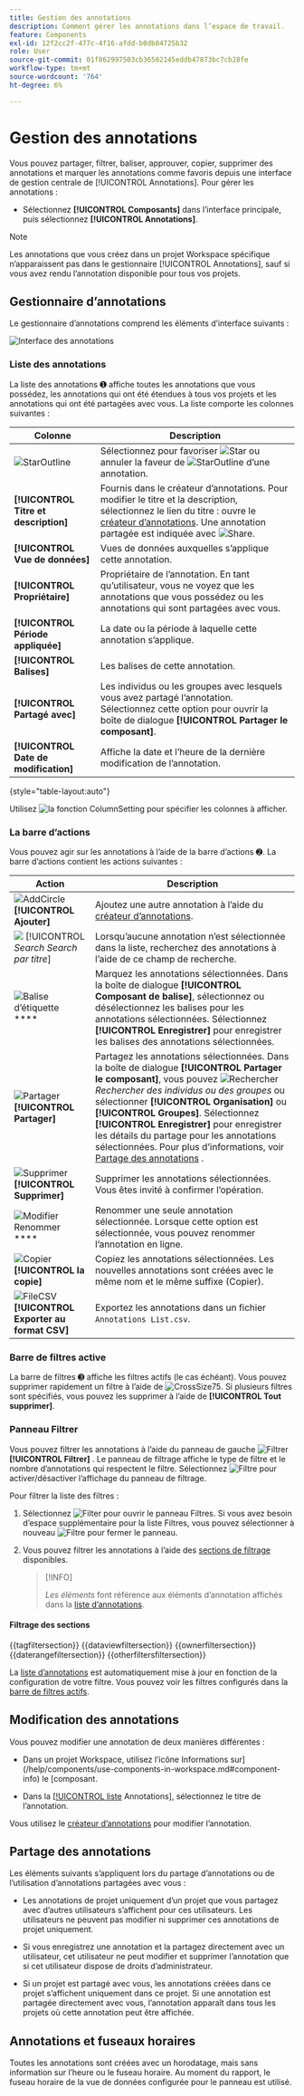 ```yaml
---
title: Gestion des annotations
description: Comment gérer les annotations dans l’espace de travail.
feature: Components
exl-id: 12f2cc2f-477c-4f16-afdd-b0db84725b32
role: User
source-git-commit: 01f862997503cb36502145eddb47873bc7cb28fe
workflow-type: tm+mt
source-wordcount: '764'
ht-degree: 6%

---
```


# Gestion des annotations

Vous pouvez partager, filtrer, baliser, approuver, copier, supprimer des annotations et marquer les annotations comme favoris depuis une interface de gestion centrale de [!UICONTROL Annotations]. Pour gérer les annotations :

* Sélectionnez **[!UICONTROL Composants]** dans l’interface principale, puis sélectionnez **[!UICONTROL Annotations]**.


>[!NOTE]
>
>Les annotations que vous créez dans un projet Workspace spécifique n’apparaissent pas dans le gestionnaire [!UICONTROL Annotations], sauf si vous avez rendu l’annotation disponible pour tous vos projets.
>

## Gestionnaire d’annotations

Le gestionnaire d’annotations comprend les éléments d’interface suivants :

![Interface des annotations](assets/annotations-manager.png)

### Liste des annotations

La liste des annotations ➊ affiche toutes les annotations que vous possédez, les annotations qui ont été étendues à tous vos projets et les annotations qui ont été partagées avec vous. La liste comporte les colonnes suivantes :

| Colonne | Description |
| --- | --- | 
| ![StarOutline](/help/assets/icons/StarOutline.svg) | Sélectionnez pour favoriser ![Star](/help/assets/icons/Star.svg) ou annuler la faveur de ![StarOutline](/help/assets/icons/StarOutline.svg) d’une annotation. |
| **[!UICONTROL Titre et description]** | Fournis dans le créateur d’annotations. Pour modifier le titre et la description, sélectionnez le lien du titre : ouvre le [créateur d’annotations](/help/components/annotations/create-annotations.md#annotation-builder). Une annotation partagée est indiquée avec ![Share](/help/assets/icons/Share.svg). |
| **[!UICONTROL Vue de données]** | Vues de données auxquelles s’applique cette annotation. |
| **[!UICONTROL Propriétaire]** | Propriétaire de l’annotation. En tant qu’utilisateur, vous ne voyez que les annotations que vous possédez ou les annotations qui sont partagées avec vous. |
| **[!UICONTROL Période appliquée]** | La date ou la période à laquelle cette annotation s’applique. |
| **[!UICONTROL Balises]** | Les balises de cette annotation. |
| **[!UICONTROL Partagé avec]** | Les individus ou les groupes avec lesquels vous avez partagé l’annotation. Sélectionnez cette option pour ouvrir la boîte de dialogue **[!UICONTROL Partager le composant]**. |
| **[!UICONTROL Date de modification]** | Affiche la date et l’heure de la dernière modification de l’annotation. |

{style="table-layout:auto"}

Utilisez ![la fonction ColumnSetting](/help/assets/icons/ColumnSetting.svg) pour spécifier les colonnes à afficher.

### La barre d’actions

Vous pouvez agir sur les annotations à l’aide de la barre d’actions ➋. La barre d’actions contient les actions suivantes :

| Action | Description |
|---|---|
| ![AddCircle](/help/assets/icons/AddCircle.svg) **[!UICONTROL Ajouter]** | Ajoutez une autre annotation à l’aide du [créateur d’annotations](create-annotations.md#annotation-builder). |
| ![](/help/assets/icons/Search.svg) [!UICONTROL *Search Search par titre*] | Lorsqu’aucune annotation n’est sélectionnée dans la liste, recherchez des annotations à l’aide de ce champ de recherche. |
| ![Balise d’étiquette](/help/assets/icons/Label.svg) **** | Marquez les annotations sélectionnées. Dans la boîte de dialogue **[!UICONTROL Composant de balise]**, sélectionnez ou désélectionnez les balises pour les annotations sélectionnées. Sélectionnez **[!UICONTROL Enregistrer]** pour enregistrer les balises des annotations sélectionnées. |
| ![Partager](/help/assets/icons/Share.svg) **[!UICONTROL Partager]** | Partagez les annotations sélectionnées. Dans la boîte de dialogue **[!UICONTROL Partager le composant]**, vous pouvez ![Rechercher](/help/assets/icons/Search.svg) *Rechercher des individus ou des groupes* ou sélectionner **[!UICONTROL Organisation]** ou **[!UICONTROL Groupes]**. Sélectionnez **[!UICONTROL Enregistrer]** pour enregistrer les détails du partage pour les annotations sélectionnées. Pour plus d’informations, voir [Partage des annotations](#share-annotations) . |
| ![Supprimer](/help/assets/icons/Delete.svg) **[!UICONTROL Supprimer]** | Supprimer les annotations sélectionnées. Vous êtes invité à confirmer l’opération. |
| ![Modifier Renommer](/help/assets/icons/Edit.svg) **** | Renommer une seule annotation sélectionnée. Lorsque cette option est sélectionnée, vous pouvez renommer l’annotation en ligne. |
| ![Copier](/help/assets/icons/Copy.svg)  **[!UICONTROL la copie]** | Copiez les annotations sélectionnées. Les nouvelles annotations sont créées avec le même nom et le même suffixe (Copier). |
| ![FileCSV](/help/assets/icons/FileCSV.svg) **[!UICONTROL Exporter au format CSV]** | Exportez les annotations dans un fichier `Annotations List.csv`. |

### Barre de filtres active

La barre de filtres ➌ affiche les filtres actifs (le cas échéant). Vous pouvez supprimer rapidement un filtre à l’aide de ![CrossSize75](/help/assets/icons/CrossSize75.svg). Si plusieurs filtres sont spécifiés, vous pouvez les supprimer à l’aide de **[!UICONTROL Tout supprimer]**.

### Panneau Filtrer

Vous pouvez filtrer les annotations à l’aide du panneau de gauche ![Filtrer](/help/assets/icons/Filter.svg) **[!UICONTROL Filtrer]** . Le panneau de filtrage affiche le type de filtre et le nombre d’annotations qui respectent le filtre. Sélectionnez ![Filtre](/help/assets/icons/Filter.svg) pour activer/désactiver l’affichage du panneau de filtrage.

Pour filtrer la liste des filtres :

1. Sélectionnez ![Filter](/help/assets/icons/Filter.svg) pour ouvrir le panneau Filtres. Si vous avez besoin d’espace supplémentaire pour la liste Filtres, vous pouvez sélectionner à nouveau ![Filtre](/help/assets/icons/Filter.svg) pour fermer le panneau.
1. Vous pouvez filtrer les annotations à l’aide des [sections de filtrage](#filter-sections) disponibles.

   >[!INFO]
   >
   >*Les éléments* font référence aux éléments d’annotation affichés dans la [liste d’annotations](manage-annotations.md#annotations-list).
   > 

#### Filtrage des sections

{{tagfiltersection}}
{{dataviewfiltersection}}
{{ownerfiltersection}}
{{daterangefiltersection}}
{{otherfiltersfiltersection}}


La [liste d’annotations](manage-annotations.md#annotations-list) est automatiquement mise à jour en fonction de la configuration de votre filtre. Vous pouvez voir les filtres configurés dans la [barre de filtres actifs](manage-annotations.md#active-filter-bar).


## Modification des annotations

Vous pouvez modifier une annotation de deux manières différentes :

* Dans un projet Workspace, utilisez l’icône Informations sur](/help/components/use-components-in-workspace.md#component-info) le [composant.

* Dans la [[!UICONTROL liste](#annotations-list) Annotations], sélectionnez le titre de l’annotation.

Vous utilisez le [créateur d’annotations](/help/components/annotations/create-annotations.md#annotation-builder) pour modifier l’annotation.

## Partage des annotations

Les éléments suivants s’appliquent lors du partage d’annotations ou de l’utilisation d’annotations partagées avec vous :

* Les annotations de projet uniquement d’un projet que vous partagez avec d’autres utilisateurs s’affichent pour ces utilisateurs. Les utilisateurs ne peuvent pas modifier ni supprimer ces annotations de projet uniquement.
* Si vous enregistrez une annotation et la partagez directement avec un utilisateur, cet utilisateur ne peut modifier et supprimer l’annotation que si cet utilisateur dispose de droits d’administrateur.

* Si un projet est partagé avec vous, les annotations créées dans ce projet s’affichent uniquement dans ce projet. Si une annotation est partagée directement avec vous, l’annotation apparaît dans tous les projets où cette annotation peut être affichée.

## Annotations et fuseaux horaires

Toutes les annotations sont créées avec un horodatage, mais sans information sur l’heure ou le fuseau horaire. Au moment du rapport, le fuseau horaire de la vue de données configurée pour le panneau est utilisé.
